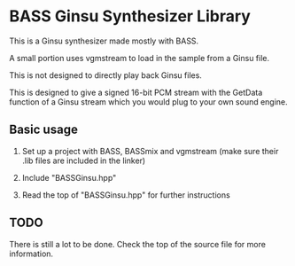 # BASS Ginsu Synthesizer Library

This is a Ginsu synthesizer made mostly with BASS.

A small portion uses vgmstream to load in the sample from a Ginsu file.



This is not designed to directly play back Ginsu files.

This is designed to give a signed 16-bit PCM stream with the GetData function of a Ginsu stream which you would plug to your own sound engine.

## Basic usage

1. Set up a project with BASS, BASSmix and vgmstream (make sure their .lib files are included in the linker)

2. Include "BASSGinsu.hpp"

3. Read the top of "BASSGinsu.hpp" for further instructions

## TODO

There is still a lot to be done. Check the top of the source file for more information.


